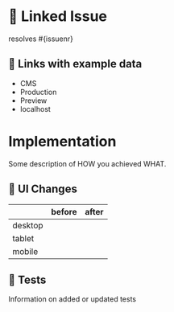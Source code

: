 # 📧 Linked Issue

resolves #{issuenr}

## 🔗 Links with example data

- CMS
- Production
- Preview
- localhost

# Implementation

Some description of HOW you achieved WHAT.

## 💄 UI Changes

|         | before | after |
| ------- | ------ | ----- |
| desktop |        |       |
| tablet  |        |       |
| mobile  |        |       |

## 🧪 Tests

Information on added or updated tests
